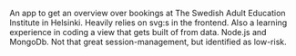 An app to get an overview over bookings at The Swedish Adult Education Institute in Helsinki. Heavily relies on svg:s in the frontend. Also a learning experience in coding a view that gets built of from data. Node.js and MongoDb. Not that great session-management, but identified as low-risk.